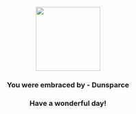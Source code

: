 <p align="center">
    <img src="https://raw.githubusercontent.com/PokeAPI/sprites/master/sprites/pokemon/206.png" width="150" height="150">
</p>
<h3 align="center">You were embraced by - <b>Dunsparce</b></h3>
<h3 align="center">Have a wonderful day!</h3>

